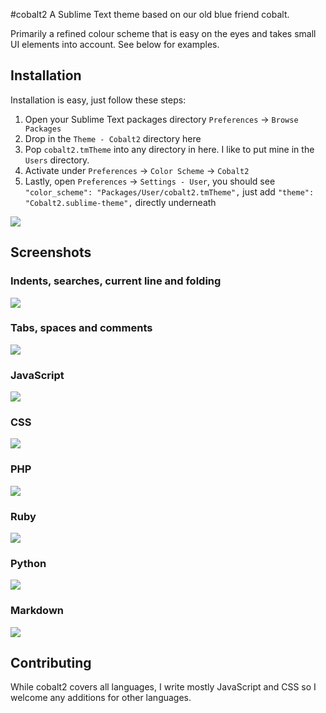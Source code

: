 #cobalt2
A Sublime Text theme based on our old blue friend cobalt.

Primarily a refined colour scheme that is easy on the eyes and takes small UI elements into account. See below for examples.

## Installation

Installation is easy, just follow these steps:  

1. Open your Sublime Text packages directory `Preferences` → `Browse Packages`  
1. Drop in the `Theme - Cobalt2` directory here  
1. Pop `cobalt2.tmTheme` into any directory in here. I like to put mine in the `Users` directory.  
1. Activate under `Preferences` → `Color Scheme` → `Cobalt2`  
1. Lastly, open `Preferences` → `Settings - User`, you should see ` "color_scheme": "Packages/User/cobalt2.tmTheme",` just add `"theme": "Cobalt2.sublime-theme",` directly underneath

![](http://wes.io/LwV7/content)

## Screenshots


### Indents, searches, current line and folding
![](http://wes.io/LwXu/content)

### Tabs, spaces and comments
![](http://wes.io/LwvE/content)

### JavaScript
![](http://wes.io/Lwc6/content)

### CSS
![](http://wes.io/LwkX/content)

### PHP
![](http://wes.io/LwWI/content)

### Ruby
![](http://wes.io/Lx1i/content)

### Python
![](http://wes.io/Lwt2/content)

### Markdown
![](http://wes.io/Lwuv/content)

## Contributing
While cobalt2 covers all languages, I write mostly JavaScript and CSS so I welcome any additions for other languages.
